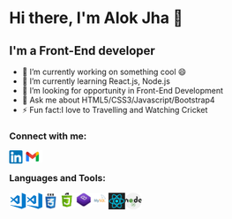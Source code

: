 <h1> Hi there, I'm Alok Jha 👋</h1>

## I'm a Front-End developer

- 🔭 I’m currently working on something cool 😄
- 🌱 I’m currently learning React.js, Node.js
- 🤔 I’m looking for opportunity in Front-End Development
- 💬 Ask me about HTML5/CSS3/Javascript/Bootstrap4
- ⚡ Fun fact:I love to Travelling and Watching Cricket

### Connect with me:

<img align="left" alt="image" width="24px" src="linkedin.png">
<img align="left" alt="image" width="36px" src="gmail.jpg">
<br/>

### Languages and Tools:

<img align="left" alt="image" width="30px" src="visual studio code.png">
<a href="https://www.google.com/"><img align="left" alt="image" width="30px" src="visual studio code.png"></a>
<img align="left" alt="image" width="30px" src="css3.png">
<img align="left" alt="image" width="30px" src="javascript.png">
<img align="left" alt="image" width="30px" src="bootstrap4.jpg">
<img align="left" alt="image" width="30px" src="mysql.svg">
<img align="left" alt="image" width="30px" src="react.png">
<img align="left" alt="image" width="30px" src="node.png">
